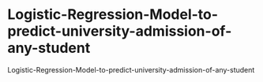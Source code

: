 # Logistic-Regression-Model-to-predict-university-admission-of-any-student
Logistic-Regression-Model-to-predict-university-admission-of-any-student
